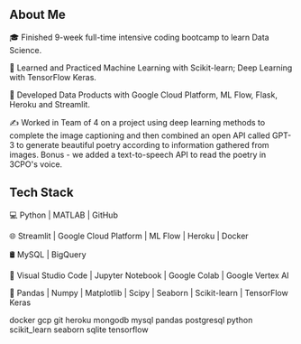 ## About Me
🎓   Finished 9-week full-time intensive coding bootcamp to learn Data Science.

🌱   Learned and Practiced Machine Learning with Scikit-learn; Deep Learning with TensorFlow Keras.

💼   Developed Data Products with Google Cloud Platform, ML Flow, Flask, Heroku and Streamlit.

✍️   Worked in Team of 4 on a project using deep learning methods to complete the image captioning and then combined an open API called GPT-3 to generate beautiful poetry according to information gathered from images. Bonus - we added a text-to-speech API to read the poetry in 3CPO's voice.


## Tech Stack

💻   Python | MATLAB | GitHub

🌐   Streamlit | Google Cloud Platform | ML Flow | Heroku | Docker

🛢   MySQL | BigQuery

🔧   Visual Studio Code | Jupyter Notebook | Google Colab | Google Vertex AI

🚀   Pandas | Numpy | Matplotlib | Scipy | Seaborn | Scikit-learn | TensorFlow Keras

docker gcp git heroku mongodb mysql pandas postgresql python scikit_learn seaborn sqlite tensorflow
